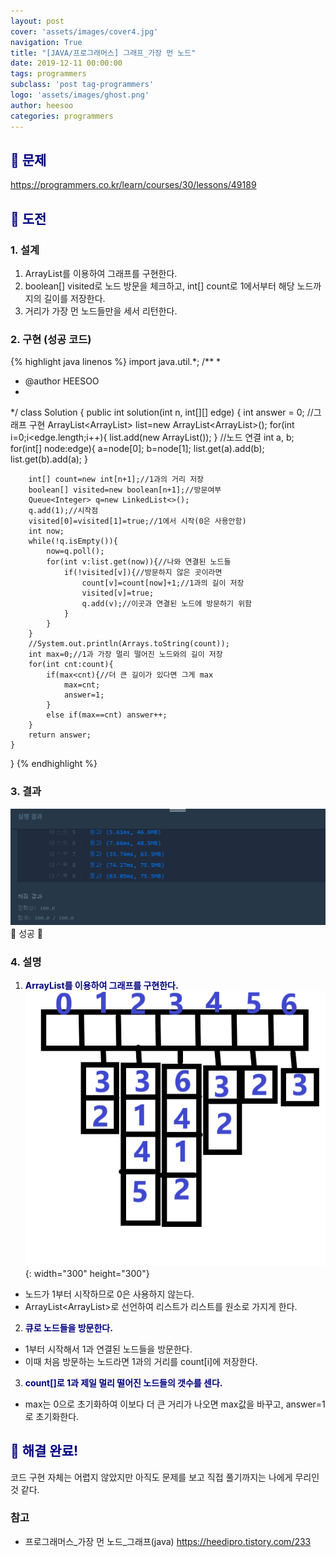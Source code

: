 ```yaml
---
layout: post
cover: 'assets/images/cover4.jpg'
navigation: True
title: "[JAVA/프로그래머스] 그래프_가장 먼 노드"
date: 2019-12-11 00:00:00
tags: programmers
subclass: 'post tag-programmers'
logo: 'assets/images/ghost.png'
author: heesoo
categories: programmers
---
```

## <span style="color:navy">👀 문제</span>
<https://programmers.co.kr/learn/courses/30/lessons/49189>

## <span style="color:navy">👊 도전</span>

### 1. 설계
1. ArrayList를 이용하여 그래프를 구현한다.
2. boolean[] visited로 노드 방문을 체크하고, int[] count로 1에서부터 해당 노드까지의 길이를 저장한다.
3. 거리가 가장 먼 노드들만을 세서 리턴한다.

### 2. 구현 (성공 코드)
{% highlight java linenos %}
import java.util.*;
/**
 *
 * @author HEESOO
 *
 */
class Solution {
    public int solution(int n, int[][] edge) {
        int answer = 0;
        //그래프 구현
        ArrayList<ArrayList<Integer>> list=new ArrayList<ArrayList<Integer>>();
        for(int i=0;i<edge.length;i++){
            list.add(new ArrayList<Integer>());
        }
        //노드 연결
        int a, b;
        for(int[] node:edge){
            a=node[0];
            b=node[1];
            list.get(a).add(b);
            list.get(b).add(a);
        }

        int[] count=new int[n+1];//1과의 거리 저장
        boolean[] visited=new boolean[n+1];//방문여부
        Queue<Integer> q=new LinkedList<>();
        q.add(1);//시작점
        visited[0]=visited[1]=true;//1에서 시작(0은 사용안함)
        int now;
        while(!q.isEmpty()){
            now=q.poll();
            for(int v:list.get(now)){//나와 연결된 노드들
                if(!visited[v]){//방문하지 않은 곳이라면
                    count[v]=count[now]+1;//1과의 길이 저장
                    visited[v]=true;
                    q.add(v);//이곳과 연결된 노드에 방문하기 위함
                }
            }
        }
        //System.out.println(Arrays.toString(count));
        int max=0;//1과 가장 멀리 떨어진 노드와의 길이 저장
        for(int cnt:count){
            if(max<cnt){//더 큰 길이가 있다면 그게 max
                max=cnt;
                answer=1;
            }
            else if(max==cnt) answer++;
        }
        return answer;
    }
}
{% endhighlight %}

### 3. 결과
![실행결과](./assets/images/191211_1.PNG)
🤟 성공 🤟

### 4. 설명
1. **<span style="color:navy">ArrayList를 이용하여 그래프를 구현한다.</span>**
![실행결과](./assets/images/191211_2.png){: width="300" height="300"}
- 노드가 1부터 시작하므로 0은 사용하지 않는다.
- ArrayList<ArrayList<Integer>>로 선언하여 리스트가 리스트를 원소로 가지게 한다.
2. **<span style="color:navy">큐로 노드들을 방문한다.</span>**
- 1부터 시작해서 1과 연결된 노드들을 방문한다.
- 이때 처음 방문하는 노드라면 1과의 거리를 count[i]에 저장한다.
3. **<span style="color:navy">count[]로 1과 제일 멀리 떨어진 노드들의 갯수를 센다.</span>**
- max는 0으로 초기화하여 이보다 더 큰 거리가 나오면 max값을 바꾸고, answer=1로 초기화한다.

## <span style="color:navy">👏 해결 완료!</span>
코드 구현 자체는 어렵지 않았지만 아직도 문제를 보고 직접 풀기까지는 나에게 무리인 것 같다.

### 참고
- 프로그래머스_가장 먼 노드_그래프(java) <https://heedipro.tistory.com/233>

